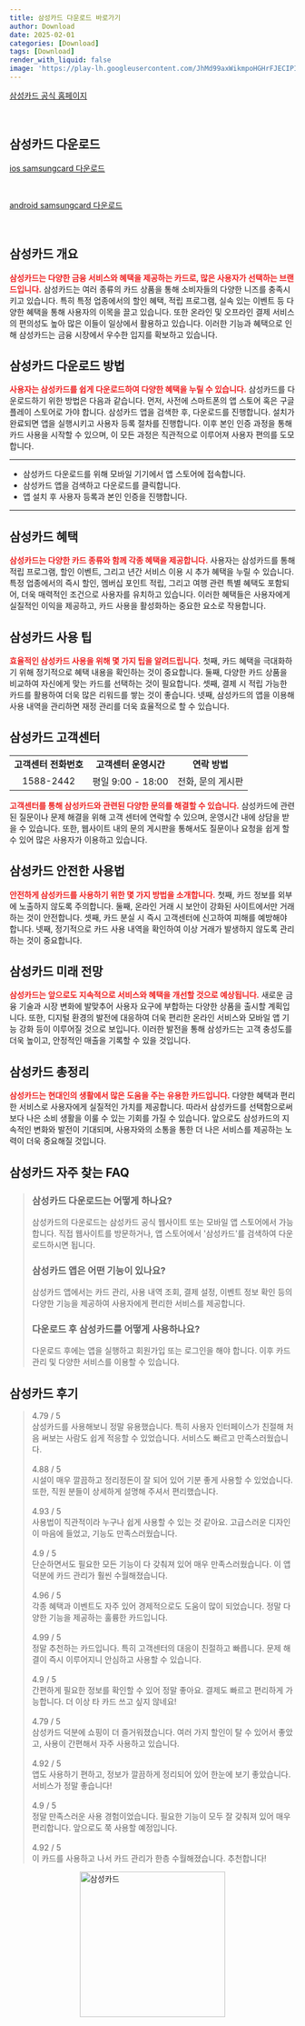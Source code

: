 ```yaml
---
title: 삼성카드 다운로드 바로가기
author: Download
date: 2025-02-01
categories: [Download]
tags: [Download]
render_with_liquid: false
image: 'https://play-lh.googleusercontent.com/JhMd99axWikmpoHGHrFJECIPIuFfL6HBjWw8T2zpT-0mrExiR0ySguRtPETVQvK7DGA=s256-rw'
---
```

<p><a class='click-button' title='삼성카드' href='https://www.samsungcard.com/' rel='nofollow'>삼성카드 공식 홈페이지</a></p><br>
<h2 id='삼성카드_다운로드'>삼성카드 다운로드</h2>
<p><a class="click-button ios" title="samsungcard 다운로드" href="https://apps.apple.com/kr/app/%EC%82%BC%EC%84%B1%EC%B9%B4%EB%93%9C/id535125356" rel="nofollow">ios samsungcard 다운로드</a></p><br>
<p><a class="click-button android" title="samsungcard 다운로드" href="https://play.google.comhttps://play.google.com/store/apps/details?id=kr.co.samsungcard.mpocket" rel="nofollow">android samsungcard 다운로드</a></p><br>


<h2 id='삼성카드개요'>삼성카드 개요</h2>

<p><b><span style="color: #ee2323;">삼성카드는 다양한 금융 서비스와 혜택을 제공하는 카드로, 많은 사용자가 선택하는 브랜드입니다.</span></b> 삼성카드는 여러 종류의 카드 상품을 통해 소비자들의 다양한 니즈를 충족시키고 있습니다. 특히 특정 업종에서의 할인 혜택, 적립 프로그램, 실속 있는 이벤트 등 다양한 혜택을 통해 사용자의 이목을 끌고 있습니다. 또한 온라인 및 오프라인 결제 서비스의 편의성도 높아 많은 이들이 일상에서 활용하고 있습니다. 이러한 기능과 혜택으로 인해 삼성카드는 금융 시장에서 우수한 입지를 확보하고 있습니다.</p>

<h2 id='삼성카드다운로드방법'>삼성카드 다운로드 방법</h2>

<p><b><span style="color: #ee2323;">사용자는 삼성카드를 쉽게 다운로드하여 다양한 혜택을 누릴 수 있습니다.</span></b> 삼성카드를 다운로드하기 위한 방법은 다음과 같습니다. 먼저, 사전에 스마트폰의 앱 스토어 혹은 구글 플레이 스토어로 가야 합니다. 삼성카드 앱을 검색한 후, 다운로드를 진행합니다. 설치가 완료되면 앱을 실행시키고 사용자 등록 절차를 진행합니다. 이후 본인 인증 과정을 통해 카드 사용을 시작할 수 있으며, 이 모든 과정은 직관적으로 이루어져 사용자 편의를 도모합니다.</p>

<hr />

<ul>
    <li>삼성카드 다운로드를 위해 모바일 기기에서 앱 스토어에 접속합니다.</li>
    <li>삼성카드 앱을 검색하고 다운로드를 클릭합니다.</li>
    <li>앱 설치 후 사용자 등록과 본인 인증을 진행합니다.</li>
</ul>

<hr />

<h2 id='삼성카드혜택'>삼성카드 혜택</h2>

<p><b><span style="color: #ee2323;">삼성카드는 다양한 카드 종류와 함께 각종 혜택을 제공합니다.</span></b> 사용자는 삼성카드를 통해 적립 프로그램, 할인 이벤트, 그리고 년간 서비스 이용 시 추가 혜택을 누릴 수 있습니다. 특정 업종에서의 즉시 할인, 멤버십 포인트 적립, 그리고 여행 관련 특별 혜택도 포함되어, 더욱 매력적인 조건으로 사용자를 유치하고 있습니다. 이러한 혜택들은 사용자에게 실질적인 이익을 제공하고, 카드 사용을 활성화하는 중요한 요소로 작용합니다.</p>

<h2 id='삼성카드사용팁'>삼성카드 사용 팁</h2>

<p><b><span style="color: #ee2323;">효율적인 삼성카드 사용을 위해 몇 가지 팁을 알려드립니다.</span></b> 첫째, 카드 혜택을 극대화하기 위해 정기적으로 혜택 내용을 확인하는 것이 중요합니다. 둘째, 다양한 카드 상품을 비교하여 자신에게 맞는 카드를 선택하는 것이 필요합니다. 셋째, 결제 시 적립 가능한 카드를 활용하여 더욱 많은 리워드를 쌓는 것이 좋습니다. 넷째, 삼성카드의 앱을 이용해 사용 내역을 관리하면 재정 관리를 더욱 효율적으로 할 수 있습니다.</p>

<h2 id='삼성카드고객센터'>삼성카드 고객센터</h2>

<table>
    <tr>
        <td style="text-align: center; height: 17px;"><b>고객센터 전화번호</b></td>
        <td style="text-align: center; height: 17px;"><b>고객센터 운영시간</b></td>
        <td style="text-align: center; height: 17px;"><b>연락 방법</b></td>
    </tr>
    <tr>
        <td style="text-align: center; height: 17px;">1588-2442</td>
        <td style="text-align: center; height: 17px;">평일 9:00 - 18:00</td>
        <td style="text-align: center; height: 17px;">전화, 문의 게시판</td>
    </tr>
</table>

<p><b><span style="color: #ee2323;">고객센터를 통해 삼성카드와 관련된 다양한 문의를 해결할 수 있습니다.</span></b> 삼성카드에 관련된 질문이나 문제 해결을 위해 고객 센터에 연락할 수 있으며, 운영시간 내에 상담을 받을 수 있습니다. 또한, 웹사이트 내의 문의 게시판을 통해서도 질문이나 요청을 쉽게 할 수 있어 많은 사용자가 이용하고 있습니다.</p>

<h2 id='삼성카드안전한사용법'>삼성카드 안전한 사용법</h2>

<p><b><span style="color: #ee2323;">안전하게 삼성카드를 사용하기 위한 몇 가지 방법을 소개합니다.</span></b> 첫째, 카드 정보를 외부에 노출하지 않도록 주의합니다. 둘째, 온라인 거래 시 보안이 강화된 사이트에서만 거래하는 것이 안전합니다. 셋째, 카드 분실 시 즉시 고객센터에 신고하여 피해를 예방해야 합니다. 넷째, 정기적으로 카드 사용 내역을 확인하여 이상 거래가 발생하지 않도록 관리하는 것이 중요합니다.</p>

<h2 id='삼성카드미래전망'>삼성카드 미래 전망</h2>

<p><b><span style="color: #ee2323;">삼성카드는 앞으로도 지속적으로 서비스와 혜택을 개선할 것으로 예상됩니다.</span></b> 새로운 금융 기술과 시장 변화에 발맞추어 사용자 요구에 부합하는 다양한 상품을 출시할 계획입니다. 또한, 디지털 환경의 발전에 대응하여 더욱 편리한 온라인 서비스와 모바일 앱 기능 강화 등이 이루어질 것으로 보입니다. 이러한 발전을 통해 삼성카드는 고객 충성도를 더욱 높이고, 안정적인 매출을 기록할 수 있을 것입니다.</p>

<h2 id='삼성카드총정리'>삼성카드 총정리</h2>

<p><b><span style="color: #ee2323;">삼성카드는 현대인의 생활에서 많은 도움을 주는 유용한 카드입니다.</span></b> 다양한 혜택과 편리한 서비스로 사용자에게 실질적인 가치를 제공합니다. 따라서 삼성카드를 선택함으로써 보다 나은 소비 생활을 이룰 수 있는 기회를 가질 수 있습니다. 앞으로도 삼성카드의 지속적인 변화와 발전이 기대되며, 사용자와의 소통을 통한 더 나은 서비스를 제공하는 노력이 더욱 중요해질 것입니다.</p>


<h2 id='삼성카드_자주_찾는_FAQ'>삼성카드 자주 찾는 FAQ</h2>
<div itemscope="" itemtype="https://schema.org/FAQPage"> <blockquote> <div itemscope="" itemprop="mainEntity" itemtype="https://schema.org/Question"> <h3 itemprop="name">삼성카드 다운로드는 어떻게 하나요?</h3> <div itemscope="" itemprop="acceptedAnswer" itemtype="https://schema.org/Answer"> <span itemprop="text"> <p>삼성카드의 다운로드는 삼성카드 공식 웹사이트 또는 모바일 앱 스토어에서 가능합니다. 직접 웹사이트를 방문하거나, 앱 스토어에서 '삼성카드'를 검색하여 다운로드하시면 됩니다.</p> </span> </div> </div> <div itemscope="" itemprop="mainEntity" itemtype="https://schema.org/Question"> <h3 itemprop="name">삼성카드 앱은 어떤 기능이 있나요?</h3> <div itemscope="" itemprop="acceptedAnswer" itemtype="https://schema.org/Answer"> <span itemprop="text"> <p>삼성카드 앱에서는 카드 관리, 사용 내역 조회, 결제 설정, 이벤트 정보 확인 등의 다양한 기능을 제공하여 사용자에게 편리한 서비스를 제공합니다.</p> </span> </div> </div> <div itemscope="" itemprop="mainEntity" itemtype="https://schema.org/Question"> <h3 itemprop="name">다운로드 후 삼성카드를 어떻게 사용하나요?</h3> <div itemscope="" itemprop="acceptedAnswer" itemtype="https://schema.org/Answer"> <span itemprop="text"> <p>다운로드 후에는 앱을 실행하고 회원가입 또는 로그인을 해야 합니다. 이후 카드 관리 및 다양한 서비스를 이용할 수 있습니다.</p> </span> </div> </div> </blockquote> </div>
<h2 id='삼성카드_후기'>삼성카드 후기</h2>
<div itemscope itemtype="https://schema.org/Product">
  <blockquote>
  <div itemprop="review" itemscope itemtype="https://schema.org/Review">
      <div itemprop="reviewRating" itemscope itemtype="https://schema.org/Rating"> <span itemprop="ratingValue">4.79</span> / <span itemprop="bestRating">5</span> </div>
      <span itemprop="reviewBody">삼성카드를 사용해보니 정말 유용했습니다. 특히 사용자 인터페이스가 친절해 처음 써보는 사람도 쉽게 적응할 수 있었습니다. 서비스도 빠르고 만족스러웠습니다.</span>
  </div>
  <br>
  <div itemprop="review" itemscope itemtype="https://schema.org/Review">
      <div itemprop="reviewRating" itemscope itemtype="https://schema.org/Rating"> <span itemprop="ratingValue">4.88</span> / <span itemprop="bestRating">5</span> </div>
      <span itemprop="reviewBody">시설이 매우 깔끔하고 정리정돈이 잘 되어 있어 기분 좋게 사용할 수 있었습니다. 또한, 직원 분들이 상세하게 설명해 주셔서 편리했습니다.</span>
  </div>
  <br>
  <div itemprop="review" itemscope itemtype="https://schema.org/Review">
      <div itemprop="reviewRating" itemscope itemtype="https://schema.org/Rating"> <span itemprop="ratingValue">4.93</span> / <span itemprop="bestRating">5</span> </div>
      <span itemprop="reviewBody">사용법이 직관적이라 누구나 쉽게 사용할 수 있는 것 같아요. 고급스러운 디자인이 마음에 들었고, 기능도 만족스러웠습니다.</span>
  </div>
  <br>
  <div itemprop="review" itemscope itemtype="https://schema.org/Review">
      <div itemprop="reviewRating" itemscope itemtype="https://schema.org/Rating"> <span itemprop="ratingValue">4.9</span> / <span itemprop="bestRating">5</span> </div>
      <span itemprop="reviewBody">단순하면서도 필요한 모든 기능이 다 갖춰져 있어 매우 만족스러웠습니다. 이 앱 덕분에 카드 관리가 훨씬 수월해졌습니다.</span>
  </div>
  <br>
  <div itemprop="review" itemscope itemtype="https://schema.org/Review">
      <div itemprop="reviewRating" itemscope itemtype="https://schema.org/Rating"> <span itemprop="ratingValue">4.96</span> / <span itemprop="bestRating">5</span> </div>
      <span itemprop="reviewBody">각종 혜택과 이벤트도 자주 있어 경제적으로도 도움이 많이 되었습니다. 정말 다양한 기능을 제공하는 훌륭한 카드입니다.</span>
  </div>
  <br>
  <div itemprop="review" itemscope itemtype="https://schema.org/Review">
      <div itemprop="reviewRating" itemscope itemtype="https://schema.org/Rating"> <span itemprop="ratingValue">4.99</span> / <span itemprop="bestRating">5</span> </div>
      <span itemprop="reviewBody">정말 추천하는 카드입니다. 특히 고객센터의 대응이 친절하고 빠릅니다. 문제 해결이 즉시 이루어지니 안심하고 사용할 수 있습니다.</span>
  </div>
  <br>
  <div itemprop="review" itemscope itemtype="https://schema.org/Review">
      <div itemprop="reviewRating" itemscope itemtype="https://schema.org/Rating"> <span itemprop="ratingValue">4.9</span> / <span itemprop="bestRating">5</span> </div>
      <span itemprop="reviewBody">간편하게 필요한 정보를 확인할 수 있어 정말 좋아요. 결제도 빠르고 편리하게 가능합니다. 더 이상 타 카드 쓰고 싶지 않네요!</span>
  </div>
  <br>
  <div itemprop="review" itemscope itemtype="https://schema.org/Review">
      <div itemprop="reviewRating" itemscope itemtype="https://schema.org/Rating"> <span itemprop="ratingValue">4.79</span> / <span itemprop="bestRating">5</span> </div>
      <span itemprop="reviewBody">삼성카드 덕분에 쇼핑이 더 즐거워졌습니다. 여러 가지 할인이 탈 수 있어서 좋았고, 사용이 간편해서 자주 사용하고 있습니다.</span>
  </div>
  <br>
  <div itemprop="review" itemscope itemtype="https://schema.org/Review">
      <div itemprop="reviewRating" itemscope itemtype="https://schema.org/Rating"> <span itemprop="ratingValue">4.92</span> / <span itemprop="bestRating">5</span> </div>
      <span itemprop="reviewBody">앱도 사용하기 편하고, 정보가 깔끔하게 정리되어 있어 한눈에 보기 좋았습니다. 서비스가 정말 좋습니다!</span>
  </div>
  <br>
  <div itemprop="review" itemscope itemtype="https://schema.org/Review">
      <div itemprop="reviewRating" itemscope itemtype="https://schema.org/Rating"> <span itemprop="ratingValue">4.9</span> / <span itemprop="bestRating">5</span> </div>
      <span itemprop="reviewBody">정말 만족스러운 사용 경험이었습니다. 필요한 기능이 모두 잘 갖춰져 있어 매우 편리합니다. 앞으로도 쭉 사용할 예정입니다.</span>
  </div>
  <br>
  <div itemprop="review" itemscope itemtype="schema.org/Review">
      <div itemprop="reviewRating" itemscope itemtype="https://schema.org/Rating"> <span itemprop="ratingValue">4.92</span> / <span itemprop="bestRating">5</span> </div>
      <span itemprop="reviewBody">이 카드를 사용하고 나서 카드 관리가 한층 수월해졌습니다. 추천합니다!</span>
  </div>
  </blockquote>
</div>
<figure class="image" style="display: flex; justify-content: center; align-items: center; margin: 0;"><img src="https://play-lh.googleusercontent.com/JhMd99axWikmpoHGHrFJECIPIuFfL6HBjWw8T2zpT-0mrExiR0ySguRtPETVQvK7DGA=s256-rw" alt="삼성카드" width="256" height="256" style="max-width: 100%; height: auto;"></figure>